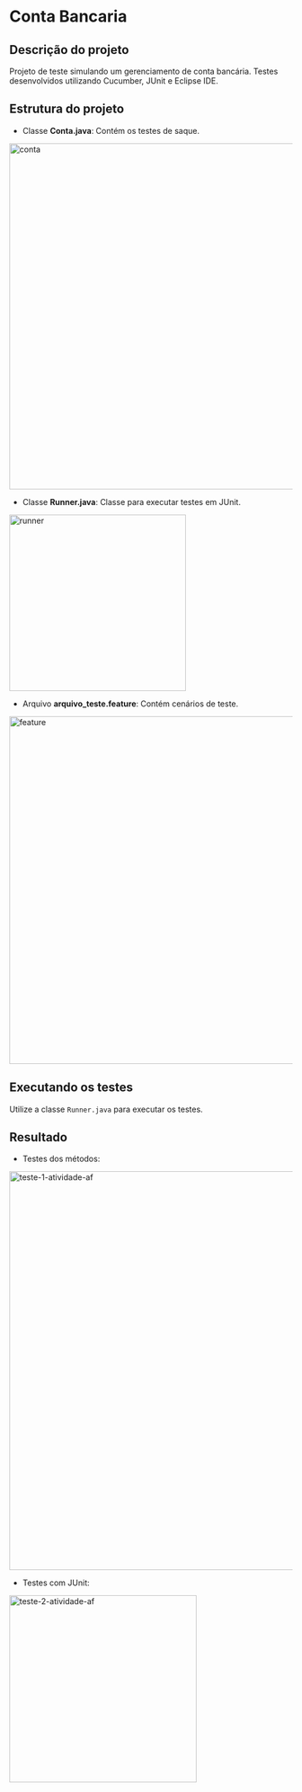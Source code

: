 # Conta Bancaria

## Descrição do projeto

Projeto de teste simulando um gerenciamento de conta bancária. Testes desenvolvidos utilizando Cucumber, JUnit e Eclipse IDE.

## Estrutura do projeto
- Classe **Conta.java**: Contém os testes de saque.
<img width="616" alt="conta" src="https://github.com/mateusmaranhaogit/conta-bancaria/assets/101333760/e9d6e3c1-9397-4960-8f2d-38f8dd22370a">

- Classe **Runner.java**: Classe para executar testes em JUnit.
<img width="314" alt="runner" src="https://github.com/mateusmaranhaogit/conta-bancaria/assets/101333760/48092acb-a01a-4e0b-a03c-99c09e65f262">

- Arquivo **arquivo_teste.feature**: Contém cenários de teste.
<img width="619" alt="feature" src="https://github.com/mateusmaranhaogit/conta-bancaria/assets/101333760/e4cf818d-1ca8-4aa1-8430-65c53706f690">

## Executando os testes

Utilize a classe ```Runner.java``` para executar os testes.

## Resultado 

- Testes dos métodos:
<img width="710" alt="teste-1-atividade-af" src="https://github.com/mateusmaranhaogit/conta-bancaria/assets/101333760/6467f0e7-10cc-44dc-8863-87949168bf7c">

- Testes com JUnit:
<img width="333" alt="teste-2-atividade-af" src="https://github.com/mateusmaranhaogit/conta-bancaria/assets/101333760/db1c5770-2287-49ae-ba49-b3b58cf7ed6c">
